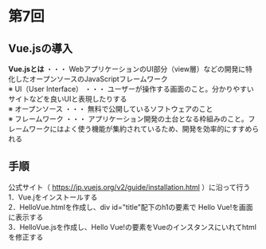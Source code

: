 # 第7回

## Vue.jsの導入

**Vue.jsとは**  ・・・  WebアプリケーションのUI部分（view層）などの開発に特化したオープンソースのJavaScriptフレームワーク<br>
※  UI（User Interface）  ・・・  ユーザーが操作する画面のこと。分かりやすいサイトなどを良いUIと表現したりする<br>
※  オープンソース  ・・・  無料で公開しているソフトウェアのこと<br>
※  フレームワーク  ・・・  アプリケーション開発の土台となる枠組みのこと。フレームワークにはよく使う機能が集約されているため、開発を効率的にすすめられる


## 手順
公式サイト（ https://jp.vuejs.org/v2/guide/installation.html ）に沿って行う<br>
1．Vue.jをインストールする<br>
2．HelloVue.htmlを作成し、div id="title"配下のh1の要素で Hello Vue!を画面に表示する<br>
3．HelloVue.jsを作成し、Hello Vue!の要素をVueのインスタンスにいれてhtmlを修正する<br>